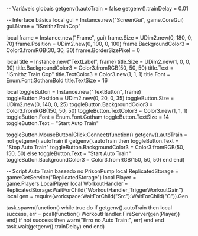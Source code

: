 -- Variáveis globais
getgenv().autoTrain = false
getgenv().trainDelay = 0.01

-- Interface básica
local gui = Instance.new("ScreenGui", game.CoreGui)
gui.Name = "iSmithzTrainCop"

local frame = Instance.new("Frame", gui)
frame.Size = UDim2.new(0, 180, 0, 70)
frame.Position = UDim2.new(0, 100, 0, 100)
frame.BackgroundColor3 = Color3.fromRGB(30, 30, 30)
frame.BorderSizePixel = 0

local title = Instance.new("TextLabel", frame)
title.Size = UDim2.new(1, 0, 0, 30)
title.BackgroundColor3 = Color3.fromRGB(50, 50, 50)
title.Text = "iSmithz Train Cop"
title.TextColor3 = Color3.new(1, 1, 1)
title.Font = Enum.Font.GothamBold
title.TextSize = 16

local toggleButton = Instance.new("TextButton", frame)
toggleButton.Position = UDim2.new(0, 20, 0, 35)
toggleButton.Size = UDim2.new(0, 140, 0, 25)
toggleButton.BackgroundColor3 = Color3.fromRGB(150, 50, 50)
toggleButton.TextColor3 = Color3.new(1, 1, 1)
toggleButton.Font = Enum.Font.Gotham
toggleButton.TextSize = 14
toggleButton.Text = "Start Auto Train"

toggleButton.MouseButton1Click:Connect(function()
	getgenv().autoTrain = not getgenv().autoTrain
	if getgenv().autoTrain then
		toggleButton.Text = "Stop Auto Train"
		toggleButton.BackgroundColor3 = Color3.fromRGB(50, 150, 50)
	else
		toggleButton.Text = "Start Auto Train"
		toggleButton.BackgroundColor3 = Color3.fromRGB(150, 50, 50)
	end
end)

-- Script Auto Train baseado no PrisonPump
local ReplicatedStorage = game:GetService("ReplicatedStorage")
local Player = game.Players.LocalPlayer
local WorkoutHandler = ReplicatedStorage:WaitForChild("WorkoutHandler_TriggerWorkoutGain")
local gen = require(workspace:WaitForChild("Src"):WaitForChild("C")).Gen

task.spawn(function()
	while true do
		if getgenv().autoTrain then
			local success, err = pcall(function()
				WorkoutHandler:FireServer(gen(Player))
			end)
			if not success then
				warn("Erro no Auto Train:", err)
			end
		end
		task.wait(getgenv().trainDelay)
	end
end)
